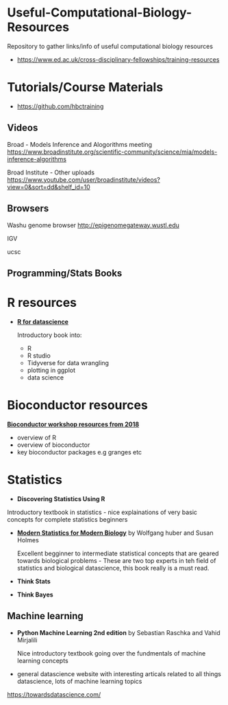 



# Useful-Computational-Biology-Resources
Repository to gather links/info of useful computational biology resources


- https://www.ed.ac.uk/cross-disciplinary-fellowships/training-resources

# Tutorials/Course Materials 
- https://github.com/hbctraining


Videos 
------

Broad - Models Inference and Alogorithms meeting 
https://www.broadinstitute.org/scientific-community/science/mia/models-inference-algorithms

Broad Institute - Other uploads 
https://www.youtube.com/user/broadinstitute/videos?view=0&sort=dd&shelf_id=10




Browsers 
--------

Washu genome browser
http://epigenomegateway.wustl.edu

IGV 

ucsc


Programming/Stats Books
-----------------------


# R resources

- [**R for datascience**](http://r4ds.had.co.nz/) 

  Introductory book into:
    - R 
    - R studio
    - Tidyverse for data wrangling
    - plotting in ggplot
    - data science

# Bioconductor resources 

[**Bioconductor workshop resources from 2018**](https://bioconductor.github.io/BiocWorkshops/)
- overview of R
- overview of bioconductor
- key bioconductor packages e.g granges etc

# Statistics 

- **Discovering Statistics Using R** 

Introductory textbook in statistics
    - nice explainations of very basic concepts for complete statistics beginners 


- [**Modern Statistics for Modern Biology**](http://web.stanford.edu/class/bios221/book/) by Wolfgang huber and Susan Holmes

    Excellent begginner to intermediate statistical concepts that are geared towards biological problems - These are  two top experts in teh field of statistics and biological datascience, this book really is a must read.




- **Think Stats**

- **Think Bayes** 

## Machine learning 

- **Python Machine Learning 2nd edition** by Sebastian Raschka and Vahid Mirjalili

    Nice introductory textbook going over the fundmentals of machine learning concepts 
    
- general datascience website with interesting articals related to all things datascience, lots of machine learning topics

https://towardsdatascience.com/
